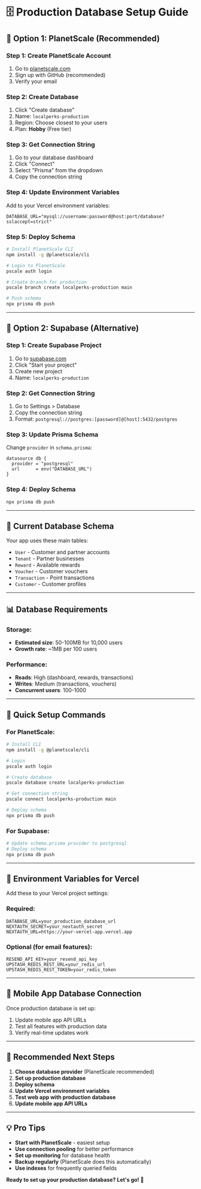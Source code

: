 # 🗄️ Production Database Setup Guide

## 🚀 **Option 1: PlanetScale (Recommended)**

### **Step 1: Create PlanetScale Account**
1. Go to [planetscale.com](https://planetscale.com)
2. Sign up with GitHub (recommended)
3. Verify your email

### **Step 2: Create Database**
1. Click "Create database"
2. Name: `localperks-production`
3. Region: Choose closest to your users
4. Plan: **Hobby** (Free tier)

### **Step 3: Get Connection String**
1. Go to your database dashboard
2. Click "Connect"
3. Select "Prisma" from the dropdown
4. Copy the connection string

### **Step 4: Update Environment Variables**
Add to your Vercel environment variables:
```
DATABASE_URL="mysql://username:password@host:port/database?sslaccept=strict"
```

### **Step 5: Deploy Schema**
```bash
# Install PlanetScale CLI
npm install -g @planetscale/cli

# Login to PlanetScale
pscale auth login

# Create branch for production
pscale branch create localperks-production main

# Push schema
npx prisma db push
```

---

## 🐘 **Option 2: Supabase (Alternative)**

### **Step 1: Create Supabase Project**
1. Go to [supabase.com](https://supabase.com)
2. Click "Start your project"
3. Create new project
4. Name: `localperks-production`

### **Step 2: Get Connection String**
1. Go to Settings > Database
2. Copy the connection string
3. Format: `postgresql://postgres:[password]@[host]:5432/postgres`

### **Step 3: Update Prisma Schema**
Change `provider` in `schema.prisma`:
```prisma
datasource db {
  provider = "postgresql"
  url      = env("DATABASE_URL")
}
```

### **Step 4: Deploy Schema**
```bash
npx prisma db push
```

---

## 🔧 **Current Database Schema**

Your app uses these main tables:
- `User` - Customer and partner accounts
- `Tenant` - Partner businesses
- `Reward` - Available rewards
- `Voucher` - Customer vouchers
- `Transaction` - Point transactions
- `Customer` - Customer profiles

---

## 📊 **Database Requirements**

### **Storage:**
- **Estimated size**: 50-100MB for 10,000 users
- **Growth rate**: ~1MB per 100 users

### **Performance:**
- **Reads**: High (dashboard, rewards, transactions)
- **Writes**: Medium (transactions, vouchers)
- **Concurrent users**: 100-1000

---

## 🚀 **Quick Setup Commands**

### **For PlanetScale:**
```bash
# Install CLI
npm install -g @planetscale/cli

# Login
pscale auth login

# Create database
pscale database create localperks-production

# Get connection string
pscale connect localperks-production main

# Deploy schema
npx prisma db push
```

### **For Supabase:**
```bash
# Update schema.prisma provider to postgresql
# Deploy schema
npx prisma db push
```

---

## 🔐 **Environment Variables for Vercel**

Add these to your Vercel project settings:

### **Required:**
```
DATABASE_URL=your_production_database_url
NEXTAUTH_SECRET=your_nextauth_secret
NEXTAUTH_URL=https://your-vercel-app.vercel.app
```

### **Optional (for email features):**
```
RESEND_API_KEY=your_resend_api_key
UPSTASH_REDIS_REST_URL=your_redis_url
UPSTASH_REDIS_REST_TOKEN=your_redis_token
```

---

## 📱 **Mobile App Database Connection**

Once production database is set up:
1. Update mobile app API URLs
2. Test all features with production data
3. Verify real-time updates work

---

## 🎯 **Recommended Next Steps**

1. **Choose database provider** (PlanetScale recommended)
2. **Set up production database**
3. **Deploy schema**
4. **Update Vercel environment variables**
5. **Test web app with production database**
6. **Update mobile app API URLs**

---

## 💡 **Pro Tips**

- **Start with PlanetScale** - easiest setup
- **Use connection pooling** for better performance
- **Set up monitoring** for database health
- **Backup regularly** (PlanetScale does this automatically)
- **Use indexes** for frequently queried fields

**Ready to set up your production database? Let's go! 🚀**
